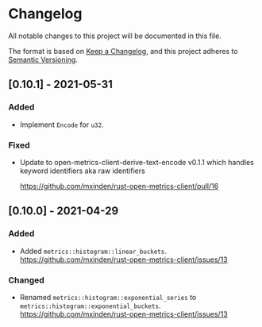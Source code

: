 # Changelog
All notable changes to this project will be documented in this file.

The format is based on [Keep a Changelog](https://keepachangelog.com/en/1.0.0/),
and this project adheres to [Semantic Versioning](https://semver.org/spec/v2.0.0.html).

## [0.10.1] - 2021-05-31
### Added
- Implement `Encode` for `u32`.

### Fixed
- Update to open-metrics-client-derive-text-encode v0.1.1 which handles keyword
  identifiers aka raw identifiers

  https://github.com/mxinden/rust-open-metrics-client/pull/16

## [0.10.0] - 2021-04-29
### Added
- Added `metrics::histogram::linear_buckets`.
  https://github.com/mxinden/rust-open-metrics-client/issues/13

### Changed
- Renamed `metrics::histogram::exponential_series` to
  `metrics::histogram::exponential_buckets`.
  https://github.com/mxinden/rust-open-metrics-client/issues/13
